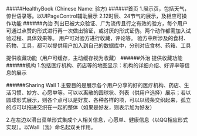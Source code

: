 #####HealthyBook (Chinese Name: 验方)
######首页
1.展示页，包括天气，惊世语录等。以UIPageControl辅助展示
2.12时辰、24节气的展示，及相应可操作功能
######內治
列出已被大众验证、广为流传且行之有效的验方，每个用户可通过点赞的形式进行再一次做出验证，或讨厌的形式证伪。两个动作都需加入试验过程、具体效果等。
用户可对验方进行收藏，评论等。 
验方中所涉及的食材、药物、工具，都可以提供用户加入到自己的数据库中，分别对应食材、药箱、工具

提供收藏功能（用户可缓存，主动缓存视为收藏）
######外治
提供收藏功能
######机构
1.包括医疗机构、药店等的地图显示：机构的详细介绍、好评率等信息的展示


######Sharing Wall
1.主要目的是展示各个用户分享的好的医疗机构、药店、生活习惯、妙方、心愿单等。可以以离散的圆球状、列表（供用户选择）展示；若以圆球形式展示，则各个点可以是好友、各种各样的项，可以以线条交织起来，孤立的点可以拖进交织在一起的整体（如果是好友，则表示加为好友）

2.在左边以滑出菜单形式集成个人相关信息，心愿单、健康信息（以QQ相应形式实现）。以Wall（我）命名起双关作用。